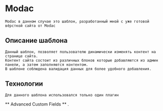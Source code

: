 # Modac
```
Modac в данном случае это шаблон, разработанный мной с уже готовой вёрсткой сайта от Modac
```
## Описание шаблона
```
Данный шаблон, позволяет пользователю динамически изменять контент на странице сайта.
Контент сайта состоит из различных блоков которые добавляются из админ панели, а затем заполняются контентом.
В шаблоне соблюдена валидация данных для более удобного добавления.
```
## Технологии
```
Для данного шаблона использовался только один плагин 
```
** Advanced Custom Fields ** .

